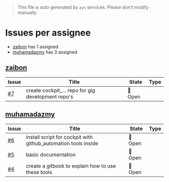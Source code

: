 > This file is auto generated by `ays` services. Please don't modify manually.

# Issues per assignee
- [zaibon](#zaibon) has 1 assigned
- [muhamadazmy](#muhamadazmy) has 3 assigned



## [zaibon](https://github.com/zaibon)

|Issue|Title|State|Type|
|-----|-----|-----|----|
|[#7](https://github.com/jumpscale/github_automation/issues/7)|create cockpit_... repo for gig development repo's|:red_circle: Open||


## [muhamadazmy](https://github.com/muhamadazmy)

|Issue|Title|State|Type|
|-----|-----|-----|----|
|[#6](https://github.com/jumpscale/github_automation/issues/6)|install script for cockpit with github_automation tools inside|:red_circle: Open||
|[#5](https://github.com/jumpscale/github_automation/issues/5)|basic documentation|:red_circle: Open||
|[#4](https://github.com/jumpscale/github_automation/issues/4)|create a gitbook to explain how to use these tools|:red_circle: Open||

